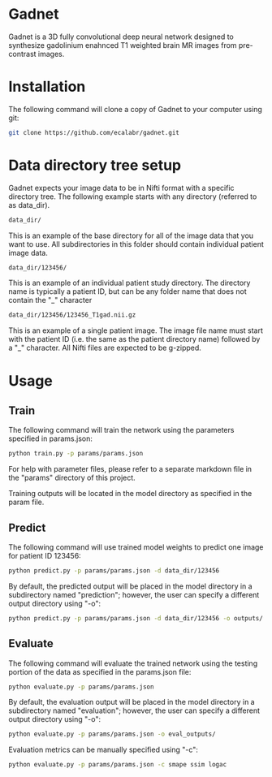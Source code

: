 # Gadnet
Gadnet is a 3D fully convolutional deep neural network designed to synthesize gadolinium enahnced T1 weighted brain MR images from pre-contrast images.

# Installation
The following command will clone a copy of Gadnet to your computer using git:
```bash
git clone https://github.com/ecalabr/gadnet.git
```

# Data directory tree setup
Gadnet expects your image data to be in Nifti format with a specific directory tree. The following example starts with any directory (referred to as data_dir).

```bash
data_dir/
```
This is an example of the base directory for all of the image data that you want to use. All subdirectories in this folder should contain individual patient image data.

```bash
data_dir/123456/
```
This is an example of an individual patient study directory. The directory name is typically a patient ID, but can be any folder name that does not contain the "_" character

```bash
data_dir/123456/123456_T1gad.nii.gz
```
This is an example of a single patient image. The image file name must start with the patient ID (i.e. the same as the patient directory name) followed by a "_" character. All Nifti files are expected to be g-zipped.

# Usage
## Train
The following command will train the network using the parameters specified in params.json:
```bash
python train.py -p params/params.json
```
For help with parameter files, please refer to a separate markdown file in the "params" directory of this project.

Training outputs will be located in the model directory as specified in the param file.
 
## Predict
The following command will use trained model weights to predict one image for patient ID 123456:
```bash
python predict.py -p params/params.json -d data_dir/123456
```
By default, the predicted output will be placed in the model directory in a subdirectory named "prediction"; however, the user can specify a different output directory using "-o":
```bash
python predict.py -p params/params.json -d data_dir/123456 -o outputs/
```

## Evaluate
The following command will evaluate the trained network using the testing portion of the data as specified in the params.json file:
```bash
python evaluate.py -p params/params.json
```
By default, the evaluation output will be placed in the model directory in a subdirectory named "evaluation"; however, the user can specify a different output directory using "-o":
```bash
python evaluate.py -p params/params.json -o eval_outputs/
```
Evaluation metrics can be manually specified using "-c":
```bash
python evaluate.py -p params/params.json -c smape ssim logac
```
